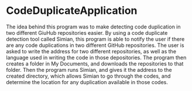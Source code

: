 # CodeDuplicateApplication
The idea behind this program was to make detecting code duplication in two different GiuHub repositories easier.
By using a code duplicate detection tool called Simian, this program is able to notify the user if there are any code duplications in
two different GitHub repositories. The user is asked to write the address for two different repositories, as well as the language used 
in writing the code in those depositories. The program then creates a folder in My Documents, and downloads the repositories to that folder. 
Then the program runs Simian, and gives it the address to the created directory, which allows Simian to go through the codes, and 
determine the location for any duplication available in those codes.

